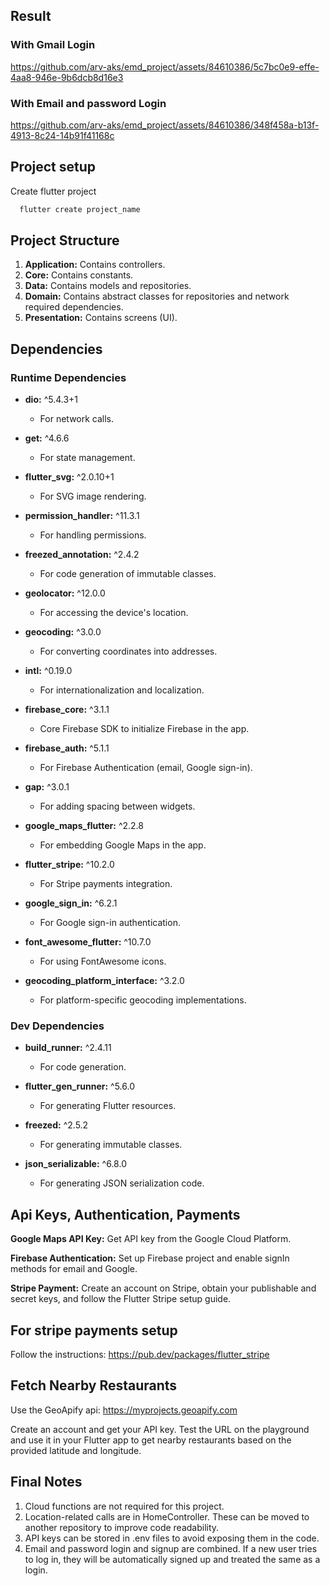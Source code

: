 
## Result
### With Gmail Login
https://github.com/arv-aks/emd_project/assets/84610386/5c7bc0e9-effe-4aa8-946e-9b6dcb8d16e3

### With Email and password Login
https://github.com/arv-aks/emd_project/assets/84610386/348f458a-b13f-4913-8c24-14b91f41168c


## Project setup

Create flutter project 

```bash
  flutter create project_name
```
    
## Project Structure

1. **Application:** Contains controllers.
2. **Core:** Contains constants.
3. **Data:** Contains models and repositories.
4. **Domain:** Contains abstract classes for repositories and network required dependencies.
5. **Presentation:** Contains screens (UI).


## Dependencies
### Runtime Dependencies
- **dio:** ^5.4.3+1
  - For network calls.

- **get:** ^4.6.6
  - For state management.

- **flutter_svg:** ^2.0.10+1
  - For SVG image rendering.

- **permission_handler:** ^11.3.1
  - For handling permissions.

- **freezed_annotation:** ^2.4.2
  - For code generation of immutable classes.

- **geolocator:** ^12.0.0
  - For accessing the device's location.

- **geocoding:** ^3.0.0
  - For converting coordinates into addresses.

- **intl:** ^0.19.0
  - For internationalization and localization.

- **firebase_core:** ^3.1.1
  - Core Firebase SDK to initialize Firebase in the app.

- **firebase_auth:** ^5.1.1
  - For Firebase Authentication (email, Google sign-in).

- **gap:** ^3.0.1
  - For adding spacing between widgets.

- **google_maps_flutter:** ^2.2.8
  - For embedding Google Maps in the app.

- **flutter_stripe:** ^10.2.0
  - For Stripe payments integration.

- **google_sign_in:** ^6.2.1
  - For Google sign-in authentication.

- **font_awesome_flutter:** ^10.7.0
  - For using FontAwesome icons.

- **geocoding_platform_interface:** ^3.2.0
  - For platform-specific geocoding implementations.

### Dev Dependencies
- **build_runner:** ^2.4.11
  - For code generation.

- **flutter_gen_runner:** ^5.6.0
  - For generating Flutter resources.

- **freezed:** ^2.5.2
  - For generating immutable classes.

- **json_serializable:** ^6.8.0
  - For generating JSON serialization code.


## Api Keys, Authentication, Payments
**Google Maps API Key:** Get API key from the Google Cloud Platform.

**Firebase Authentication:** Set up Firebase project and enable signIn methods for email and Google.

**Stripe Payment:** Create an account on Stripe, obtain your publishable and secret keys, and follow the Flutter Stripe setup guide.

## For stripe payments setup

Follow the instructions: https://pub.dev/packages/flutter_stripe

## Fetch Nearby Restaurants
Use the GeoApify api: https://myprojects.geoapify.com

Create an account and get your API key.
Test the URL on the playground and use it in your Flutter app to get nearby restaurants based on the provided latitude and longitude.

## Final Notes
1. Cloud functions are not required for this project.
2. Location-related calls are in HomeController. These can be moved to another repository to improve code readability.
3. API keys can be stored in .env files to avoid exposing them in the code.
4. Email and password login and signup are combined. If a new user tries to log in, they will be automatically signed up and treated the same as a login.
